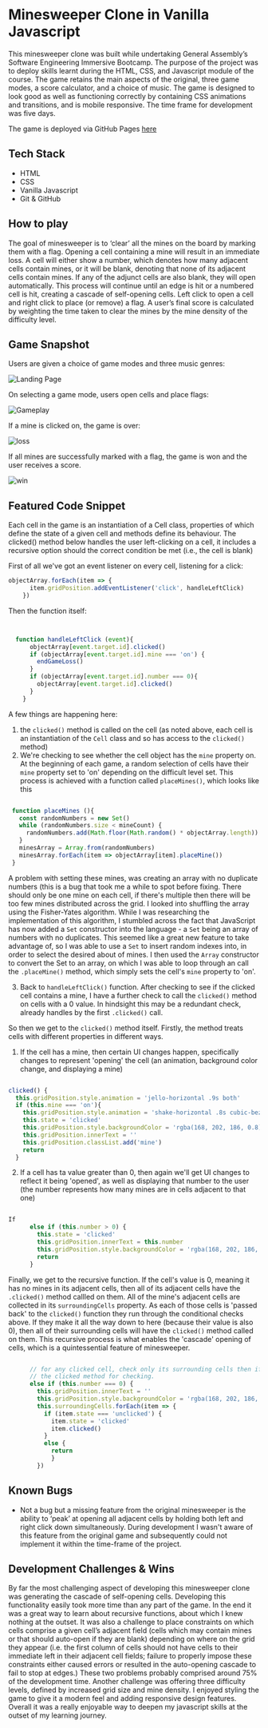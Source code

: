# Minesweeper Clone in Vanilla Javascript

This minesweeper clone was built while undertaking General Assembly’s Software Engineering Immersive Bootcamp. The purpose of the project was to deploy skills learnt during the HTML, CSS, and Javascript module of the course. The game retains the main aspects of the original, three game modes, a score calculator, and a choice of music. The game is designed to look good as well as functioning correctly by containing CSS animations and transitions, and is mobile responsive. The time frame for development was five days.

The game is deployed via GitHub Pages [here](https://mbaxendale22.github.io/SEI-Project-1/)

## Tech Stack 
* HTML
* CSS
* Vanilla Javascript
* Git & GitHub

## How to play 
The goal of minesweeper is to ‘clear’ all the mines on the board by marking them with a flag. Opening a cell containing a mine will result in an immediate loss. A cell will either show a number, which denotes how many adjacent cells contain mines, or it will be blank, denoting that none of its adjacent cells contain mines. If any of the adjunct cells are also blank, they will open automatically. This process will continue until an edge is hit or a numbered cell is hit, creating a cascade of self-opening cells. Left click to open a cell and right click to place (or remove)  a flag.  A user’s final score is calculated by weighting the time taken to clear the mines by the mine density of the difficulty level. 

## Game Snapshot 
Users are given a choice of game modes and three music genres: 

![Landing Page](./readme_assets/landing.png)

On selecting a game mode, users open cells and place flags: 

![Gameplay](./readme_assets/gameplay.png)

If a mine is clicked on, the game is over:

![loss](./readme_assets/loss.png)

If all mines are successfully marked with a flag, the game is won and the user receives a score. 

![win](./readme_assets/win.png)


## Featured Code Snippet
Each cell in the game is an instantiation of a Cell class, properties of which define the state of a given cell and methods define its behaviour. 
The clicked() method below handles the user left-clicking on a cell, it includes a recursive option should the correct condition 
be met (i.e., the cell is blank)

First of all we've got an event listener on every cell, listening for a click: 


```javascript
objectArray.forEach(item => {
      item.gridPosition.addEventListener('click', handleLeftClick)
    })
```

Then the function itself: 

```javascript


  function handleLeftClick (event){
      objectArray[event.target.id].clicked()
      if (objectArray[event.target.id].mine === 'on') {
        endGameLoss() 
      }
      if (objectArray[event.target.id].number === 0){
        objectArray[event.target.id].clicked() 
      }
    } 

  ```

  A few things are happening here: 
  1. the `clicked()` method is called on the cell (as noted above, each cell is an instantiation of the `Cell` class and so has access to the `clicked()` method)
  2. We're checking to see whether the cell object has the `mine` property on. At the beginning of each game, a random selection of cells have their `mine` property set to 'on' depending on the difficult level set. This process is achieved with a function called `placeMines()`, which looks like this 
   
   ```javascript 

    function placeMines (){
      const randomNumbers = new Set()
      while (randomNumbers.size < mineCount) {
        randomNumbers.add(Math.floor(Math.random() * objectArray.length))
      } 
      minesArray = Array.from(randomNumbers)
      minesArray.forEach(item => objectArray[item].placeMine())
    }
  ```

  A problem with setting these mines, was creating an array with no duplicate numbers (this is a bug that took me a while to spot before fixing. There should only be one mine on each cell, if there's multiple then there will be too few mines distributed across the grid. I looked into shuffling the array using the Fisher-Yates algorithm. While I was researching the implementation of this algorithm, I stumbled across the fact that JavaScript has now added a `Set` constructor into the language - a `Set` being an array of numbers with no duplicates. This seemed like a great new feature to take advantage of, so I was able to use a `Set` to insert random indexes into, in order to select the desired about of mines. I then used the `Array` constructor to convert the Set to an array, on which I was able to loop through an call the `.placeMine()` method, which simply sets the cell's `mine` property to 'on'.

  3. Back to `handleLeftClick()` function. After checking to see if the clicked cell contains a mine, I have a further check to call the `clicked()` method on cells with a 0 value. In hindsight this may be a redundant check, already handles by the first `.clicked()` call. 

  So then we get to the `clicked()` method itself. Firstly, the method treats cells with different properties in different ways. 

  1. If the cell has a mine, then certain UI changes happen, specifically changes to represent 'opening' the cell (an animation, background color change, and displaying a mine) 

  ```javascript

  clicked() {
    this.gridPosition.style.animation = 'jello-horizontal .9s both'
    if (this.mine === 'on'){
      this.gridPosition.style.animation = 'shake-horizontal .8s cubic-bezier(.455,.03,.515,.955) both'
      this.state = 'clicked'
      this.gridPosition.style.backgroundColor = 'rgba(168, 202, 186, 0.8)'
      this.gridPosition.innerText = ''
      this.gridPosition.classList.add('mine')
      return
    }
  ```

  2. If a cell has ta value greater than 0, then again we'll get UI changes to reflect it being 'opened', as well as displaying that number to the user (the number represents how many mines are in cells adjacent to that one)

  ```javascript

  If 
        else if (this.number > 0) {
          this.state = 'clicked'
          this.gridPosition.innerText = this.number
          this.gridPosition.style.backgroundColor = 'rgba(168, 202, 186, 0.5)'
          return
        }

  ```

  Finally, we get to the recursive function. If the cell's value is 0, meaning it has no mines in its adjacent cells, then all of its adjacent cells have the `.clicked()` method callled on them. All of the mine's adjacent cells are collected in its `surroundingCells` property. As each of those cells is 'passed back' to the `clicked()` function they run through the conditional checks above. If they make it all the way down to here (because their value is also 0), then all of their surrounding cells will have the `clicked()` method called on them. This recursive process is what enables the 'cascade' opening of cells, which is a quintessential feature of minesweeper.

  ```javascript 

        // for any clicked cell, check only its surrounding cells then if any of those cells are 'unclicked' pass them back to the
        // the clicked method for checking. 
        else if (this.number === 0) {
          this.gridPosition.innerText = ''
          this.gridPosition.style.backgroundColor = 'rgba(168, 202, 186, 0.5)'
          this.surroundingCells.forEach(item => {
            if (item.state === 'unclicked') {
              item.state = 'clicked'
              item.clicked()
            }
            else {
              return
              }
          })
  ```



## Known Bugs 
* Not a bug but a missing feature from the original minesweeper is the ability to ‘peak’ at opening all adjacent cells by holding both left and right click down simultaneously. During development I wasn't aware of this feature from the original game and subsequently could not implement it within the time-frame of the project. 

## Development Challenges & Wins

By far the most challenging aspect of developing this minesweeper clone was generating the cascade of self-opening cells. Developing this functionality easily took more time than any part of the game. In the end it was a great way to learn about recursive functions, about which I knew nothing at the outset. It was also a challenge to place constraints on which cells comprise a given cell’s adjacent field (cells which may contain mines or that should auto-open if they are blank) depending on where on the grid they appear (i.e. the first column of cells should not have cells to their immediate left in their adjacent cell fields; failure to properly impose these constraints either caused errors or resulted in the auto-opening cascade to fail to stop at edges.) These two problems probably comprised around 75% of the development time. Another challenge was offering three difficulty levels, defined by increased grid size and mine density. I enjoyed styling the game to give it a modern feel and adding responsive design features. Overall it was a really enjoyable way to deepen my javascript skills at the outset of my learning journey.  
